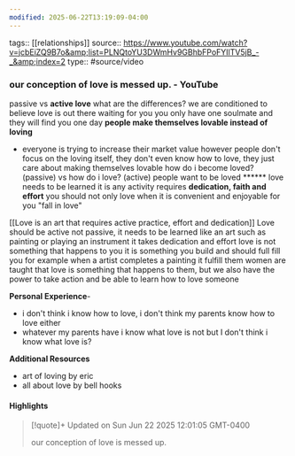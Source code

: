 ```yaml
---
modified: 2025-06-22T13:19:09-04:00
---
```


tags:: [[relationships]]
source:: https://www.youtube.com/watch?v=jcbEiZQ9B7o&amp;list=PLNQtoYU3DWmHv9GBhbFPoFYIlTV5jB_-_&amp;index=2
type:: #source/video 

### our conception of love is messed up. - YouTube

passive vs **active love**
	what are the differences?
we are conditioned to believe love is out there waiting for you
you only have one soulmate and they will find you one day
**people make themselves lovable instead of loving**	
- everyone is trying to increase their market value 
however people don't focus on the loving itself, they don't even know how to love, they just care about making themselves lovable
	how do i become loved? (passive) vs how do i love? (active)
people want to be loved ******
love needs to be learned it is any activity
	requires **dedication, faith and effort**
	you should not only love when it is convenient and enjoyable for you
"fall in love"

[[Love is an art that requires active practice, effort and dedication]]
Love should be active not passive, it needs to be learned like an art such as painting or playing an instrument it takes dedication and effort
love is not something that happens to you it is something you build and should full fill you
for example when a artist completes a painting it fulfill them
women are taught that love is something that happens to them, but we also have the power to take action and be able to learn how to love someone

**Personal Experience**-
- i don't think i know how to love, i don't think my parents know how to love either
- whatever my parents have i know what love is not but I don't think i know what love is?
	
**Additional Resources**
- art of loving by eric
- all about love by bell hooks

#### Highlights

> [!quote]+ Updated on Sun Jun 22 2025 12:01:05 GMT-0400
>
> our conception of love is messed up.
